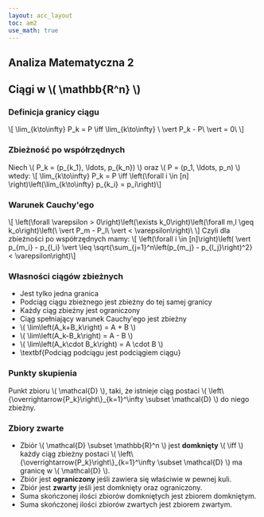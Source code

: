 ```yaml
---
layout: acc_layout
toc: am2
use_math: true
---
```


Analiza Matematyczna 2
---

## Ciągi w \\( \mathbb{R^n} \\)

### Definicja granicy ciągu
\\[ \lim\_{k\to\infty} P_k = P \iff \lim\_{k\to\infty} \ \vert P\_k - P\ \vert  = 0\ \\]

### Zbieżność po współrzędnych

Niech \\( P\_k = (p\_{k\_1}, \ldots, p\_{k\_n}) \\) oraz \\( P = (p\_1, \ldots, p\_n) \\) wtedy:
\\[ \lim\_{k\to\infty} P\_k = P \iff \left(\forall i \in \[n\] \right)\left(\lim\_{k\to\infty} p\_{k\_i} = p\_i\right)\\]

### Warunek Cauchy'ego
\\[ \left(\forall \varepsilon > 0\right)\left(\exists k_0\right)\left(\forall m,l \geq k_o\right)\left(\ \vert P_m - P_l\ \vert  < \varepsilon\right)\ \\]
Czyli dla zbieżności po współrzędnych mamy:
\\[ \left(\forall i \in \[n\]\right)\left( \vert p_{m_i} - p_{l_i} \vert  \leq \sqrt{\sum_{j=1}^n\left(p_{m_j} - p_{l_j}\right)^2} < \varepsilon\right)\\]

### Własności ciągów zbieżnych

* Jest tylko jedna granica
* Podciąg ciągu zbieżnego jest zbieżny do tej samej granicy
* Każdy ciąg zbieżny jest ograniczony
* Ciąg spełniający warunek Cauchy'ego jest zbieżny
* \\( \lim\left(A_k+B_k\right) = A + B \\)
* \\( \lim\left(A_k-B_k\right) = A - B \\)
* \\( \lim\left(A_k\cdot B_k\right) = A \cdot B \\)
* \textbf{Podciąg podciągu jest podciągiem ciągu}


### Punkty skupienia

Punkt zbioru \\( \mathcal{D} \\), taki, że istnieje ciąg postaci \\( \left\\{\overrightarrow{P\_k}\right\\}\_{k=1}^\infty \subset \mathcal{D} \\) do niego zbieżny.

### Zbiory zwarte

* Zbiór \\( \mathcal{D} \subset \mathbb{R}^n \\) jest **domknięty** \\( \iff \\) każdy ciąg zbieżny postaci \\( \left\\{\overrightarrow{P_k}\right\\}\_{k=1}^\infty \subset \mathcal{D} \\) ma granicę w \\( \mathcal{D} \\).
* Zbiór jest **ograniczony** jeśli zawiera się właściwie w pewnej kuli.
* Zbiór jest **zwarty** jeśli jest domknięty oraz ograniczony.
* Suma skończonej ilości zbiorów domkniętych jest zbiorem domkniętym.
* Suma skończonej ilości zbiorów zwartych jest zbiorem zwartym.
